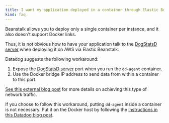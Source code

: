 ```yaml
---
title: I want my application deployed in a container through Elastic Beanstalk to talk to DogStatsD
kind: faq
---
```


Beanstalk allows you to deploy only a single container per instance, and it also doesn't support Docker links.

Thus, it is not obvious how to have your application talk to the [DogStatsD server][1] when deploying it on AWS via Elastic Beanstalk.

Datadog suggests the following workaround:

1. Expose the [DogStatsD server][1] port when you run the `dd-agent` container.
2. Use the Docker bridge IP address to send data from within a container to this port.

[See this external blog post][2] for more details on achieving this type of network traffic.

If you choose to follow this workaround, putting `dd-agent` inside a container is not necessary. Put it on the Docker host by following the [instructions in this Datadog blog post][3].

[1]: /developers/dogstatsd
[2]: http://blog.michaelhamrah.com/2014/06/accessing-the-docker-host-server-within-a-container/
[3]: https://www.datadoghq.com/blog/deploy-datadog-aws-elastic-beanstalk/
